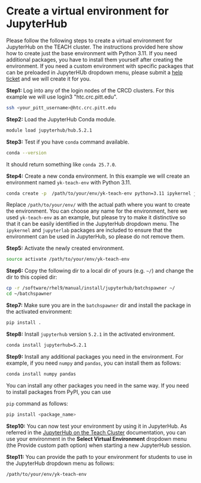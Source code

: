 # Create a virtual environment for JupyterHub

Please follow the following steps to create a virtual environment for JupyterHub on the TEACH cluster. The instructions
provided here show how to create just the base environment with Python 3.11. If you need additional packages, you have
to install them yourself after creating the environment. If you need a custom environment with specific packages that
can be preloaded in JupyterHUb dropdown menu, please submit a
[help ticket](https://services.pitt.edu/TDClient/33/Portal/Requests/TicketRequests/NewForm?ID=yXkHi62rHa8_&RequestorType=Service)
and we will create it for you.

**Step1:** Log into any of the login nodes of the CRCD clusters. For this example we will use login3 "htc.crc.pitt.edu".

   ```bash
   ssh <your_pitt_username>@htc.crc.pitt.edu
   ```

**Step2:** Load the JupyterHub Conda module.

   ```bash
   module load jupyterhub/hub.5.2.1
   ```

**Step3:** Test if you have `conda` command available.

   ```bash
   conda --version
   ```

It should return something like `conda 25.7.0`.

**Step4:** Create a new conda environment. In this example we will create an environment named `yk-teach-env` with
Python 3.11.

   ```bash
   conda create -p  /path/to/your/env/yk-teach-env python=3.11 ipykernel jupyterlab
   ```
Replace `/path/to/your/env/` with the actual path where you want to create the environment. You can choose any name for 
the environment, here we used `yk-teach-env` as an example, but please try to make it distinctive so that it can be
easily identified in the JupyterHub dropdown menu. The `ipykernel` and `jupyterlab` packages are included to ensure that
the environment can be used in JupyterHub, so please do not remove them.

**Step5:** Activate the newly created environment.

   ```bash
   source activate /path/to/your/env/yk-teach-env
   ```

**Step6:** Copy the following dir to a local dir of yours (e.g. `~/`) and change the dir to this copied dir:

   ```bash
   cp -r /software/rhel9/manual/install/jupyterhub/batchspawner ~/
   cd ~/batchspawner
   ```

**Step7:** Make sure you are in the `batchspawner` dir and install the package in the activated environment:

   ```bash
   pip install .
   ```

**Step8:** Install `jupyterhub` version `5.2.1` in the activated environment.

   ```bash
   conda install jupyterhub=5.2.1
   ```

**Step9:** Install any additional packages you need in the environment. For example, if you need `numpy` and
`pandas`, you can install them as follows:

   ```bash
   conda install numpy pandas
   ```
You can install any other packages you need in the same way. If you need to install packages from PyPI, you can use 

`pip` command as follows:

   ```bash
   pip install <package_name>
   ```

**Step10:** You can now test your environment by using it in JupyterHub. As referred in the
[JupyterHub on the Teach Cluster](../snippets/jupyter-teach.md) documentation, you can use your environment in the
**Select Virtual Environment** dropdown menu (the Provide custom path option) when starting a new JupyterHub session.

**Step11:** You can provide the path to your environment for students to use in the JupyterHub dropdown menu as follows:

   ```
   /path/to/your/env/yk-teach-env
   ```
